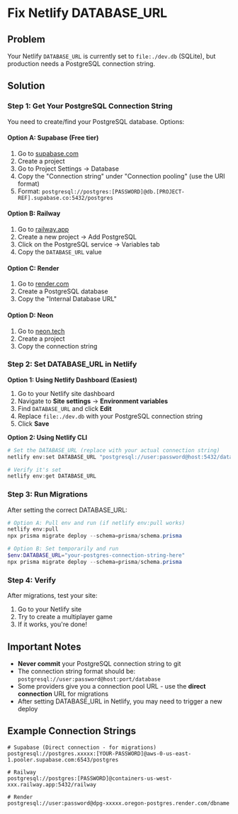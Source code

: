 # Fix Netlify DATABASE_URL

## Problem
Your Netlify `DATABASE_URL` is currently set to `file:./dev.db` (SQLite), but production needs a PostgreSQL connection string.

## Solution

### Step 1: Get Your PostgreSQL Connection String

You need to create/find your PostgreSQL database. Options:

#### Option A: Supabase (Free tier)
1. Go to [supabase.com](https://supabase.com)
2. Create a project
3. Go to Project Settings → Database
4. Copy the "Connection string" under "Connection pooling" (use the URI format)
5. Format: `postgresql://postgres:[PASSWORD]@db.[PROJECT-REF].supabase.co:5432/postgres`

#### Option B: Railway
1. Go to [railway.app](https://railway.app)
2. Create a new project → Add PostgreSQL
3. Click on the PostgreSQL service → Variables tab
4. Copy the `DATABASE_URL` value

#### Option C: Render
1. Go to [render.com](https://render.com)
2. Create a PostgreSQL database
3. Copy the "Internal Database URL"

#### Option D: Neon
1. Go to [neon.tech](https://neon.tech)
2. Create a project
3. Copy the connection string

### Step 2: Set DATABASE_URL in Netlify

**Option 1: Using Netlify Dashboard (Easiest)**
1. Go to your Netlify site dashboard
2. Navigate to **Site settings** → **Environment variables**
3. Find `DATABASE_URL` and click **Edit**
4. Replace `file:./dev.db` with your PostgreSQL connection string
5. Click **Save**

**Option 2: Using Netlify CLI**
```powershell
# Set the DATABASE_URL (replace with your actual connection string)
netlify env:set DATABASE_URL "postgresql://user:password@host:5432/database"

# Verify it's set
netlify env:get DATABASE_URL
```

### Step 3: Run Migrations

After setting the correct DATABASE_URL:

```powershell
# Option A: Pull env and run (if netlify env:pull works)
netlify env:pull
npx prisma migrate deploy --schema=prisma/schema.prisma

# Option B: Set temporarily and run
$env:DATABASE_URL="your-postgres-connection-string-here"
npx prisma migrate deploy --schema=prisma/schema.prisma
```

### Step 4: Verify

After migrations, test your site:
1. Go to your Netlify site
2. Try to create a multiplayer game
3. If it works, you're done!

## Important Notes

- **Never commit** your PostgreSQL connection string to git
- The connection string format should be: `postgresql://user:password@host:port/database`
- Some providers give you a connection pool URL - use the **direct connection** URL for migrations
- After setting DATABASE_URL in Netlify, you may need to trigger a new deploy

## Example Connection Strings

```
# Supabase (Direct connection - for migrations)
postgresql://postgres.xxxxx:[YOUR-PASSWORD]@aws-0-us-east-1.pooler.supabase.com:6543/postgres

# Railway
postgresql://postgres:[PASSWORD]@containers-us-west-xxx.railway.app:5432/railway

# Render
postgresql://user:password@dpg-xxxxx.oregon-postgres.render.com/dbname
```

